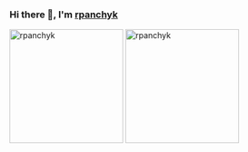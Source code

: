 <h3 style="text-decoration: none;">Hi there 👋, I'm <a href="https://www.linkedin.com/in/rpanchyk" target="_blank">rpanchyk</a></h3>
<picture>
  <source
    srcset="https://github-readme-stats.vercel.app/api?username=rpanchyk&show_icons=true&hide_rank=true&hide_title=true&text_bold=false&theme=dark"
    media="(prefers-color-scheme: dark)" />
  <source
    srcset="https://github-readme-stats.vercel.app/api?username=rpanchyk&show_icons=true&hide_rank=true&hide_title=true&text_bold=false&theme=light"
    media="(prefers-color-scheme: light), (prefers-color-scheme: no-preference)" />
  <img src="https://github-readme-stats.vercel.app/api?username=rpanchyk&show_icons=true&hide_rank=true&hide_title=true&text_bold=false" alt="rpanchyk" height="200" />
</picture>
<picture>
  <source
    srcset="https://github-readme-stats.vercel.app/api/top-langs?username=rpanchyk&show_icons=true&locale=en&layout=compact&hide_title=true&theme=dark"
    media="(prefers-color-scheme: dark)" />
  <source
    srcset="https://github-readme-stats.vercel.app/api/top-langs?username=rpanchyk&show_icons=true&locale=en&layout=compact&hide_title=true&theme=light"
    media="(prefers-color-scheme: light), (prefers-color-scheme: no-preference)" />
  <img src="https://github-readme-stats.vercel.app/api/top-langs?username=rpanchyk&show_icons=true&locale=en&layout=compact&hide_title=true" alt="rpanchyk" height="200" />
</picture>
<!--
Built with the help of
- https://github.com/abhisheknaiidu/awesome-github-profile-readme
- https://github.com/anuraghazra/github-readme-stats
-->
